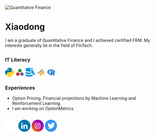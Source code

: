![Quantitative Finance](https://github.com/XiaodongYangQF/xiaodong/blob/main/Banner7.gif)

# Xiaodong

I am a graduate of Quantitative Finance and I achieved certified FRM. My interests generally lie in the field of FinTech.

##
### IT Literacy
<img src='https://github.com/XiaodongYangQF/XiaodongYangQF/blob/main/icons/python.svg' alt='github' height='30'> <img src='https://github.com/XiaodongYangQF/XiaodongYangQF/blob/main/icons/julia.svg' alt='github' height='30'> <img src='https://github.com/XiaodongYangQF/XiaodongYangQF/blob/main/icons/MySQL.svg' alt='github' height='30'> <img src='https://github.com/XiaodongYangQF/XiaodongYangQF/blob/main/icons/matlab.svg' alt='github' height='30'> <img src='https://github.com/XiaodongYangQF/XiaodongYangQF/blob/main/icons/r.svg' alt='github' height='30'>

### Experiences
* Option Pricing, Financial projections by Machine Learning and Reinforcement Learning.
* I am working on OptionMetrics.

##
[<img src='https://github.com/XiaodongYangQF/XiaodongYangQF/blob/main/icons/github%20(1).svg' alt='github' height='40'>](https://github.com/XiaodongYangQF)  [<img src='https://github.com/XiaodongYangQF/XiaodongYangQF/blob/main/icons/Linked%20in.svg' alt='linkedin' height='40'>](https://www.linkedin.com/in/xiaodong-yang//)  [<img src='https://github.com/XiaodongYangQF/XiaodongYangQF/blob/main/icons/instagram%20(1).svg' alt='instagram' height='40'>](https://www.instagram.com/xiaodong_yang2021/)  [<img src='https://github.com/XiaodongYangQF/XiaodongYangQF/blob/main/icons/Twitter.svg' alt='twitter' height='40'>](https://twitter.com/Xiaodong_Yang_)
